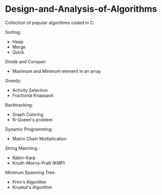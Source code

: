 # Design-and-Analysis-of-Algorithms
Collection of popular algorithms coded in C: 

Sorting:
- Heap
- Merge
- Quick

Divide and Conquer:
- Maximum and Minimum element in an array

Greedy:
- Activity Selection
- Fractional Knapsack

Backtracking:
- Graph Coloring
- N-Queen's problem

Dynamic Programming:
- Matrix Chain Multiplication

String Matching :
- Rabin-Karp
- Knuth-Morris-Pratt (KMP)

Minimum Spanning Tree: 
- Prim's Algorithm
- Kruskal's Algorithm



